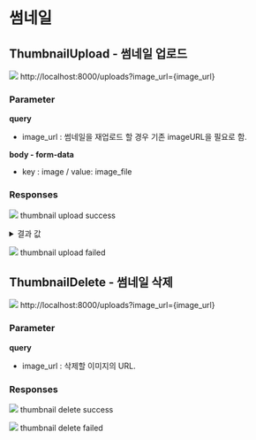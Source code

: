 # 썸네일

## ThumbnailUpload - 썸네일 업로드

![](https://img.shields.io/badge/POST-green?style=plastic\&logo=appveyor\&logo=POST) http://localhost:8000/uploads?image\_url={image\_url}

### Parameter

**query**

* image\_url : 썸네일을 재업로드 할 경우 기존 imageURL을 필요로 함.

**body - form-data**

* key : image / value: image\_file

### Responses

![](https://img.shields.io/badge/200-519800?style=plastic\&logo=appveyor\&logo=200) thumbnail upload success

<details>

<summary>결과 값</summary>

```json
{
  "statusCode": 200,
  "imageUrl": "http://localhost:8000/public/5b6aab81-f70a-4b21-be3e-adc948fbe3f7.jpg"
}
```

</details>

![](https://img.shields.io/badge/403-DB3A00?style=plastic\&logo=appveyor\&logo=403) thumbnail upload failed

## ThumbnailDelete - 썸네일 삭제

![](https://img.shields.io/badge/DELETE-red?style=plastic\&logo=appveyor\&logo=DELETE) http://localhost:8000/uploads?image\_url={image\_url}

### Parameter

**query**

* image\_url : 삭제할 이미지의 URL.

### Responses

![](https://img.shields.io/badge/200-519800?style=plastic\&logo=appveyor\&logo=200) thumbnail delete success

![](https://img.shields.io/badge/403-DB3A00?style=plastic\&logo=appveyor\&logo=403) thumbnail delete failed
